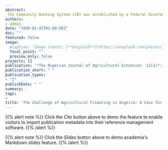 ```yaml
---
abstract:
 The Community Banking System (CB) was established by a Federal Government Decree No. 46 of 1992 primarily to resolve the problem of credit flow to small scale farmers who wish to adopt improved packages. At the end of 1994, the Banks have been in operation for five years. The major objective of this study (which is mainly a library research) is to evaluate the contributions CB has made to agricultural financing in Nigeria and make appropriate recommendations on how the system can be sustained.  The data used for the study are from various secondary sources including Newspapers, Annual reports and personal interaction with some of the Community banks (CBs).  Result indicate that area covered by a bank branch has reduced to 245.95 km^2 as a result of the establishment of CB. Also, the number of persons served by a bank branch has reduced to 23,550. There have been increased funding of agriculture and the imbalance in the distribution of bank branches between the urban and rural areas have reduced considerably. A number of useful suggestions were put forward in order to sustained the system.
authors:
- admin
date: "1999-01-01T01:00:00Z"
doi: ""
featured: false
image:
  #caption: 'Image credit: [**Unsplash**](https://unsplash.com/photos/jdD8gXaTZsc)'
  focal_point: ""
  preview_only: false
projects: []
publication: '*The Nigerian Journal of Agricultural Extension  12(1)*:17-25'
publication_short: " "
publication_types:
- "2"
publishDate: " "
summary: .
tags:
- 
title: 'The Challenge of Agricultural Financing in Nigeria: A Case for Community Banking System'
---
```

{{% alert note %}}
Click the *Cite* button above to demo the feature to enable visitors to import publication metadata into their reference management software.
{{% /alert %}}

{{% alert note %}}
Click the *Slides* button above to demo academia's Markdown slides feature.
{{% /alert %}}
